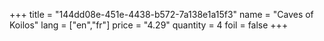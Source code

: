 +++
title = "144dd08e-451e-4438-b572-7a138e1a15f3"
name = "Caves of Koilos"
lang = ["en","fr"]
price = "4.29"
quantity = 4
foil = false
+++
